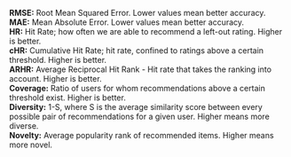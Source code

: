 **RMSE:** Root Mean Squared Error. Lower values mean better accuracy.  
**MAE:**  Mean Absolute Error. Lower values mean better accuracy.  
**HR:**   Hit Rate; how often we are able to recommend a left-out rating. Higher is better.  
**cHR:**  Cumulative Hit Rate; hit rate, confined to ratings above a certain threshold.   Higher is better.  
**ARHR:** Average Reciprocal Hit Rank - Hit rate that takes the ranking into account. Higher is better.  
**Coverage:** Ratio of users for whom recommendations above a certain threshold exist. Higher is better.  
**Diversity:** 1-S, where S is the average similarity score between every possible pair of recommendations for a given user. Higher means more diverse.  
**Novelty:** Average popularity rank of recommended items. Higher means more novel.  
        